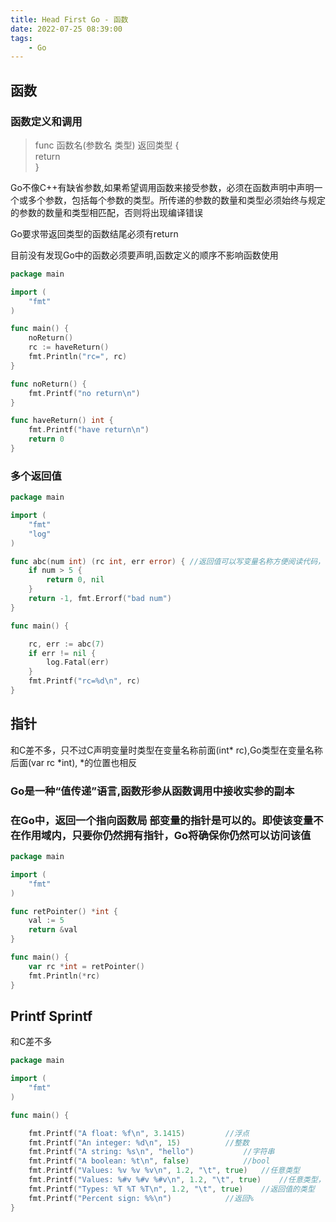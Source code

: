 ```yaml
---
title: Head First Go - 函数
date: 2022-07-25 08:39:00
tags:
    - Go
---
```


## 函数
### 函数定义和调用
> func 函数名(参数名 类型) 返回类型 {  
>	return  
>}

Go不像C++有缺省参数,如果希望调用函数来接受参数，必须在函数声明中声明一个或多个参数，包括每个参数的类型。所传递的参数的数量和类型必须始终与规定的参数的数量和类型相匹配，否则将出现编译错误

Go要求带返回类型的函数结尾必须有return

目前没有发现Go中的函数必须要声明,函数定义的顺序不影响函数使用

```go
package main

import (
	"fmt"
)

func main() {
	noReturn()
	rc := haveReturn()
	fmt.Println("rc=", rc)
}

func noReturn() {
	fmt.Printf("no return\n")
}

func haveReturn() int {
	fmt.Printf("have return\n")
	return 0
}


```

### 多个返回值

```go
package main

import (
	"fmt"
	"log"
)

func abc(num int) (rc int, err error) { //返回值可以写变量名称方便阅读代码，多个返回值必须加括号
	if num > 5 {
		return 0, nil
	}
	return -1, fmt.Errorf("bad num")
}

func main() {

	rc, err := abc(7)
	if err != nil {
		log.Fatal(err)
	}
	fmt.Printf("rc=%d\n", rc)
}
```
## 指针
和C差不多，只不过C声明变量时类型在变量名称前面(int* rc),Go类型在变量名称后面(var rc *int), *的位置也相反

### Go是一种“值传递”语言,函数形参从函数调用中接收实参的副本

### 在Go中，返回一个指向函数局 部变量的指针是可以的。即使该变量不在作用域内，只要你仍然拥有指针，Go将确保你仍然可以访问该值

```go
package main

import (
	"fmt"
)

func retPointer() *int {
	val := 5
	return &val
}

func main() {
	var rc *int = retPointer()
	fmt.Println(*rc)
}
```

## Printf Sprintf
和C差不多

```go 
package main

import (
	"fmt"
)

func main() {

	fmt.Printf("A float: %f\n", 3.1415)			//浮点
	fmt.Printf("An integer: %d\n", 15)			//整数
	fmt.Printf("A string: %s\n", "hello")			//字符串
	fmt.Printf("A boolean: %t\n", false)			//bool
	fmt.Printf("Values: %v %v %v\n", 1.2, "\t", true)	//任意类型
	fmt.Printf("Values: %#v %#v %#v\n", 1.2, "\t", true)	//任意类型，按代码中显示的格式进行格式化
	fmt.Printf("Types: %T %T %T\n", 1.2, "\t", true)	//返回值的类型
	fmt.Printf("Percent sign: %%\n")			//返回%
}

```